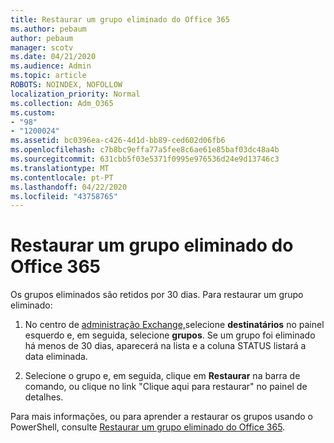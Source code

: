```yaml
---
title: Restaurar um grupo eliminado do Office 365
ms.author: pebaum
author: pebaum
manager: scotv
ms.date: 04/21/2020
ms.audience: Admin
ms.topic: article
ROBOTS: NOINDEX, NOFOLLOW
localization_priority: Normal
ms.collection: Adm_O365
ms.custom:
- "98"
- "1200024"
ms.assetid: bc0396ea-c426-4d1d-bb89-ced602d06fb6
ms.openlocfilehash: c7b8bc9effa77a5fee8c6ae61e85baf03dc48a4b
ms.sourcegitcommit: 631cbb5f03e5371f0995e976536d24e9d13746c3
ms.translationtype: MT
ms.contentlocale: pt-PT
ms.lasthandoff: 04/22/2020
ms.locfileid: "43758765"
---
```

# <a name="restore-a-deleted-office-365-group"></a>Restaurar um grupo eliminado do Office 365

Os grupos eliminados são retidos por 30 dias. Para restaurar um grupo eliminado:
  
1. No centro de [administração Exchange,](https://outlook.office365.com/ecp/)selecione **destinatários** no painel esquerdo e, em seguida, selecione **grupos**. Se um grupo foi eliminado há menos de 30 dias, aparecerá na lista e a coluna STATUS listará a data eliminada.

2. Selecione o grupo e, em seguida, clique em **Restaurar** na barra de comando, ou clique no link "Clique aqui para restaurar" no painel de detalhes.

Para mais informações, ou para aprender a restaurar os grupos usando o PowerShell, consulte [Restaurar um grupo eliminado do Office 365](https://go.microsoft.com/fwlink/?linkid=867802).
  